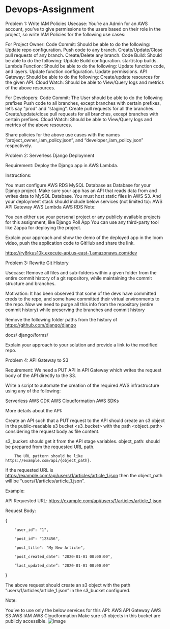 # Devops-Assignment
Problem 1: Write IAM Policies
Usecase: You’re an Admin for an AWS account, you’ve to give permissions to the users based on their role in the project, so write IAM Policies for the following use cases:

For Project Owner:
Code Commit:
Should be able to do the following:
Update repo configuration.
Push code to any branch.
Create/Update/Close pull requests of any branch.
Create/Delete any branch.
Code Build:
Should be able to do the following:
Update Build configuration.
start/stop builds.
Lambda Function:
Should be able to do the following:
Update function code, and layers.
Update function configuration.
Update permissions.
API Gateway:
Should be able to do the following:
Create/update resources for the given API.
Cloud Watch:
Should be able to View/Query logs and metrics of the above resources.

For Developers:
Code Commit:
The User should be able to do the following prefixes
Push code to all branches, except branches with certain prefixes, let’s say "prod” and “staging”.
Create pull requests for all the branches.
Create/update/close pull requests for all branches, except branches with certain prefixes.
Cloud Watch:
Should be able to View/Query logs and metrics of the above resources.

Share policies for the above use cases with the names “project_owner_iam_policy.json”, and “developer_iam_policy.json” respectively.

Problem 2: Serverless Django Deployment

Requirement: Deploy the Django app in AWS Lambda.


Instructions:

You must configure AWS RDS MySQL Database as Database for your Django project.
Make sure your app has an API that reads data from and writes data to MySQL Database.
You must host static files in AWS S3.
And your deployment stack should include below services (not limited to):
AWS API Gateway
AWS Lambda
AWS RDS
Note:

You can either use your personal project or any publicly available projects for this assignment, like Django Poll App
You can use any third-party tool like Zappa for deploying the project.

Explain your approach and show the demo of the deployed app in the loom video, push the application code to GitHub and share the link.

https://ry8rkus10k.execute-api.us-east-1.amazonaws.com/dev

Problem 3: Rewrite Git History

Usecase: Remove all files and sub-folders within a given folder from the entire commit history of a git repository, while maintaining the commit structure and branches.


Motivation: It has been observed that some of the devs have committed creds to the repo, and some have committed their virtual environments to the repo. Now we need to purge all this info from the repository (entire commit history) while preserving the branches and commit history


Remove the following folder paths from the history of https://github.com/django/django

docs/
django/forms/

Explain your approach to your solution and provide a link to the modified repo.

Problem 4: API Gateway to S3

Requirement: We need a PUT API in API Gateway which writes the request body of the API directly to the S3.


Write a script to automate the creation of the required AWS infrastructure using any of the following:

Serverless
AWS CDK
AWS Cloudformation
AWS SDKs

More details about the API:


Create an API such that a PUT request to the API should create an s3 object in the public-readable s3 bucket <s3_bucket> with the path <object_path> considering the request body as file content.


s3_bucket: should get it from the API stage variables.
object_path: should be prepared from the requested URL path.

        The URL pattern should be like https://example.com/api/{object_path}.


If the requested URL is https://example.com/api/users/1/articles/article_1.json then the object_path will be “users/1/articles/article_1.json”.


Example:


API Requested URL: https://example.com/api/users/1/articles/article_1.json


Request Body:


{

        "user_id": "1",

        "post_id": "123456",

        "post_title": "My New Article",

        "post_created_date": "2020-01-01 00:00:00",

        “last_updated_date”: "2020-01-01 00:00:00"

}


The above request should create an s3 object with the path “users/1/articles/article_1.json” in the s3_bucket configured.


Note:

You’ve to use only the below services for this API:
AWS API Gateway
AWS S3
AWS IAM
AWS Cloudformation
Make sure s3 objects in this bucket are publicly accessible.
![image](https://user-images.githubusercontent.com/48557380/203707360-d9c26365-8bf8-46c7-a2d2-29ca29834d18.png)
